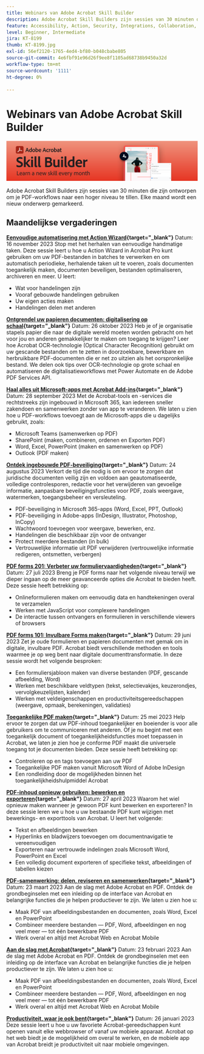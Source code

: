 ```yaml
---
title: Webinars van Adobe Acrobat Skill Builder
description: Adobe Acrobat Skill Builders zijn sessies van 30 minuten die zijn ontworpen om je PDF-workflows naar een hoger niveau te tillen
feature: Accessibility, Action, Security, Integrations, Collaboration, Edit PDF, Convert PDF, Share, Mobile, Skill Builder, Form
level: Beginner, Intermediate
jira: KT-8199
thumb: KT-8199.jpg
exl-id: 56ef2120-1765-4ed4-bf80-b048cbabe805
source-git-commit: 4e6fbf91e96d26f9ee8f1105ad68738b9450a32d
workflow-type: tm+mt
source-wordcount: '1111'
ht-degree: 0%

---
```


# Webinars van Adobe Acrobat Skill Builder

![Acrobat Skill Builder-afbeelding](../assets/sbacrobatwebinars.png)

Adobe Acrobat Skill Builders zijn sessies van 30 minuten die zijn ontworpen om je PDF-workflows naar een hoger niveau te tillen. Elke maand wordt een nieuw onderwerp gemarkeerd.

## Maandelijkse vergaderingen

**[Eenvoudige automatisering met Action Wizard](https://teamwork.adobe.com/adobe-acrobat-skill-builder/attendease/networking/experience/41d505bb-252a-4e26-9576-6ae82293e6c9/97be1628-5cb6-44be-ac61-c0cc26fbb58d){target="_blank"}**
Datum: 16 november 2023 Stop met het herhalen van eenvoudige handmatige taken. Deze sessie leert u hoe u Action Wizard in Acrobat Pro kunt gebruiken om uw PDF-bestanden in batches te verwerken en om automatisch periodieke, herhalende taken uit te voeren, zoals documenten toegankelijk maken, documenten beveiligen, bestanden optimaliseren, archiveren en meer. U leert:

* Wat voor handelingen zijn
* Vooraf gebouwde handelingen gebruiken
* Uw eigen acties maken
* Handelingen delen met anderen

**[Ontgrendel uw papieren documenten: digitalisering op schaal](https://teamwork.adobe.com/adobe-acrobat-skill-builder/attendease/networking/experience/46e148fe-92c0-4d79-ac83-8888e9f0521e/dfcf3b90-4390-4c6e-abd9-20ba6e913dc1){target="_blank"}**
Datum: 26 oktober 2023 Heb je of je organisatie stapels papier die naar de digitale wereld moeten worden gebracht om het voor jou en anderen gemakkelijker te maken om toegang te krijgen? Leer hoe Acrobat OCR-technologie (Optical Character Recognition) gebruikt om uw gescande bestanden om te zetten in doorzoekbare, bewerkbare en herbruikbare PDF-documenten die er net zo uitzien als het oorspronkelijke bestand. We delen ook tips over OCR-technologie op grote schaal en automatiseren de digitalisatieworkflows met Power Automate en de Adobe PDF Services API.

**[Haal alles uit Microsoft-apps met Acrobat Add-ins](https://teamwork.adobe.com/adobe-acrobat-skill-builder/attendease/networking/experience/8b4ea780-6e4d-48b6-8c70-ea10245a5a64/b4fe64de-3614-4a6d-94c6-ff6612ac07fb){target="_blank"}**
Datum: 28 september 2023 Met de Acrobat-tools en -services die rechtstreeks zijn ingebouwd in Microsoft 365, kan iedereen sneller zakendoen en samenwerken zonder van app te veranderen. We laten u zien hoe u PDF-workflows toevoegt aan de Microsoft-apps die u dagelijks gebruikt, zoals:

* Microsoft Teams (samenwerken op PDF)
* SharePoint (maken, combineren, ordenen en Exporten PDF)
* Word, Excel, PowerPoint (maken en samenwerken op PDF)
* Outlook (PDF maken)

**[Ontdek ingebouwde PDF-beveiliging](https://teamwork.adobe.com/adobe-acrobat-skill-builder/attendease/networking/experience/b454ab64-9c2e-4aec-bcf9-ca82e3a6b869/3a456ace-042e-41c8-8e8c-d285e9ba0ab8){target="_blank"}**
Datum: 24 augustus 2023 Verkort de tijd die nodig is om ervoor te zorgen dat juridische documenten veilig zijn en voldoen aan geautomatiseerde, volledige controlesporen, redactie voor het verwijderen van gevoelige informatie, aanpasbare beveiligingsfuncties voor PDF, zoals weergave, watermerken, toegangsbeheer en versleuteling.

* PDF-beveiliging in Microsoft 365-apps (Word, Excel, PPT, Outlook)
* PDF-beveiliging in Adobe-apps (InDesign, Illustrator, Photoshop, InCopy)
* Wachtwoord toevoegen voor weergave, bewerken, enz.
* Handelingen die beschikbaar zijn voor de ontvanger
* Protect meerdere bestanden (in bulk)
* Vertrouwelijke informatie uit PDF verwijderen (vertrouwelijke informatie redigeren, ontsmetten, verbergen)

**[PDF forms 201: Verbeter uw formuliervaardigheden](https://adobe-acrobat-skill-builder.joinus.adobeevents.com/attendease/networking/experience/32518a73-e152-42b5-825c-b31ce53ab1f2/b9966934-6a5b-49c2-a9b0-d434543ce7f4){target="_blank"}**
Datum: 27 juli 2023 Breng je PDF forms naar het volgende niveau terwijl we dieper ingaan op de meer geavanceerde opties die Acrobat te bieden heeft. Deze sessie heeft betrekking op:

* Onlineformulieren maken om eenvoudig data en handtekeningen overal te verzamelen
* Werken met JavaScript voor complexere handelingen
* De interactie tussen ontvangers en formulieren in verschillende viewers of browsers

**[PDF forms 101: Invulbare Forms maken](https://adobe-acrobat-skill-builder.joinus.adobeevents.com/attendease/networking/experience/795f4bc7-db42-4022-a624-8a53c51174c6/9d685d0f-4a5b-4236-a1ef-081d1403fb41){target="_blank"}**
Datum: 29 juni 2023 Zet je oude formulieren en papieren documenten met gemak om in digitale, invulbare PDF. Acrobat biedt verschillende methoden en tools waarmee je op weg bent naar digitale documenttransformatie. In deze sessie wordt het volgende besproken:

* Een formuliersjabloon maken van diverse bestanden (PDF, gescande afbeelding, Word)
* Werken met beschikbare veldtypen (tekst, selectievakjes, keuzerondjes, vervolgkeuzelijsten, kalender)
* Werken met veldeigenschappen en productiviteitsgereedschappen (weergave, opmaak, berekeningen, validaties)

**[Toegankelijke PDF maken](https://teamwork.adobe.com/adobe-acrobat-skill-builder/attendease/networking/experience/4ff4d607-8c9f-47dd-ac4f-3b351a0a0fe3/2eb92255-d963-4ff7-b278-2a95a11db755){target="_blank"}**
Datum: 25 mei 2023 Help ervoor te zorgen dat uw PDF-inhoud toegankelijker en boeiender is voor alle gebruikers om te communiceren met anderen. Of je nu begint met een toegankelijk document of toegankelijkheidsfuncties moet toepassen in Acrobat, we laten je zien hoe je conforme PDF maakt die universele toegang tot je documenten bieden. Deze sessie heeft betrekking op:

* Controleren op en tags toevoegen aan uw PDF
* Toegankelijke PDF maken vanuit Microsoft Word of Adobe InDesign
* Een rondleiding door de mogelijkheden binnen het toegankelijkheidshulpmiddel Acrobat

**[PDF-inhoud opnieuw gebruiken: bewerken en exporteren](https://adobe-acrobat-skill-builder.joinus.adobeevents.com/attendease/networking/experience/aac3b9af-7d54-4ea5-a6fa-61bc7acea87f/8d7341ee-ff0f-492a-b3fd-935bd11d4ed0){target="_blank"}**
Datum: 27 april 2023 Waarom het wiel opnieuw maken wanneer je gewoon PDF kunt bewerken en exporteren? In deze sessie leren we u hoe u uw bestaande PDF kunt wijzigen met bewerkings- en exporttools van Acrobat. U leert het volgende:

* Tekst en afbeeldingen bewerken
* Hyperlinks en bladwijzers toevoegen om documentnavigatie te vereenvoudigen
* Exporteren naar vertrouwde indelingen zoals Microsoft Word, PowerPoint en Excel
* Een volledig document exporteren of specifieke tekst, afbeeldingen of tabellen kiezen

**[PDF-samenwerking: delen, reviseren en samenwerken](https://adobe-acrobat-skill-builder.joinus.adobeevents.com/attendease/networking/experience/0ef4709b-0a04-418e-a185-7efdd676c2dd/6a95bece-6f24-46f5-a17f-b408464281be){target="_blank"}**
Datum: 23 maart 2023 Aan de slag met Adobe Acrobat en PDF. Ontdek de grondbeginselen met een inleiding op de interface van Acrobat en belangrijke functies die je helpen productiever te zijn. We laten u zien hoe u:

* Maak PDF van afbeeldingsbestanden en documenten, zoals Word, Excel en PowerPoint
* Combineer meerdere bestanden — PDF, Word, afbeeldingen en nog veel meer — tot één bewerkbare PDF
* Werk overal en altijd met Acrobat Web en Acrobat Mobile

**[Aan de slag met Acrobat](https://adobe-acrobat-skill-builder.joinus.adobeevents.com/attendease/networking/experience/5d8acc24-47a1-4db8-b419-8587bfb12708/fe8ec392-f29a-4e25-b7a3-61f48eea45ab){target="_blank"}**
Datum: 23 februari 2023 Aan de slag met Adobe Acrobat en PDF. Ontdek de grondbeginselen met een inleiding op de interface van Acrobat en belangrijke functies die je helpen productiever te zijn. We laten u zien hoe u:

* Maak PDF van afbeeldingsbestanden en documenten, zoals Word, Excel en PowerPoint
* Combineer meerdere bestanden — PDF, Word, afbeeldingen en nog veel meer — tot één bewerkbare PDF
* Werk overal en altijd met Acrobat Web en Acrobat Mobile

**[Productiviteit, waar je ook bent](https://adobe-acrobat-skill-builder.joinus.adobeevents.com/attendease/networking/experience/9ab6c7a2-5ca2-4670-9a33-2ac11a1cb542/0b591876-aeae-45af-b41a-07a8326043f2){target="_blank"}**
Datum: 26 januari 2023 Deze sessie leert u hoe u uw favoriete Acrobat-gereedschappen kunt openen vanuit elke webbrowser of vanaf uw mobiele apparaat. Acrobat op het web biedt je de mogelijkheid om overal te werken, en de mobiele app van Acrobat breidt je productiviteit uit naar mobiele omgevingen.